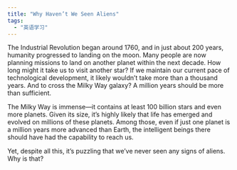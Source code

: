 ```yaml
---
title: "Why Haven’t We Seen Aliens"
tags: 
  - "英语学习"
---
```


The Industrial Revolution began around 1760, and in just about 200 years, humanity progressed to landing on the moon. Many people are now planning missions to land on another planet within the next decade. How long might it take us to visit another star? If we maintain our current pace of technological development, it likely wouldn’t take more than a thousand years. And to cross the Milky Way galaxy? A million years should be more than sufficient.

The Milky Way is immense—it contains at least 100 billion stars and even more planets. Given its size, it’s highly likely that life has emerged and evolved on millions of these planets. Among those, even if just one planet is a million years more advanced than Earth, the intelligent beings there should have had the capability to reach us.

Yet, despite all this, it’s puzzling that we’ve never seen any signs of aliens. Why is that?
